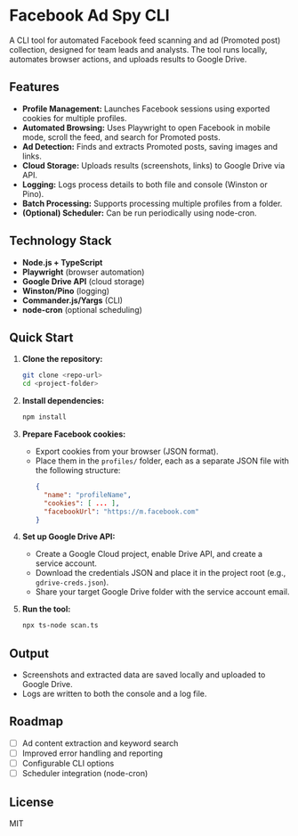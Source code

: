 # Facebook Ad Spy CLI

A CLI tool for automated Facebook feed scanning and ad (Promoted post) collection, designed for team leads and analysts. The tool runs locally, automates browser actions, and uploads results to Google Drive.

## Features

- **Profile Management:** Launches Facebook sessions using exported cookies for multiple profiles.
- **Automated Browsing:** Uses Playwright to open Facebook in mobile mode, scroll the feed, and search for Promoted posts.
- **Ad Detection:** Finds and extracts Promoted posts, saving images and links.
- **Cloud Storage:** Uploads results (screenshots, links) to Google Drive via API.
- **Logging:** Logs process details to both file and console (Winston or Pino).
- **Batch Processing:** Supports processing multiple profiles from a folder.
- **(Optional) Scheduler:** Can be run periodically using node-cron.

## Technology Stack

- **Node.js + TypeScript**
- **Playwright** (browser automation)
- **Google Drive API** (cloud storage)
- **Winston/Pino** (logging)
- **Commander.js/Yargs** (CLI)
- **node-cron** (optional scheduling)

## Quick Start

1. **Clone the repository:**
   ```bash
   git clone <repo-url>
   cd <project-folder>
   ```
2. **Install dependencies:**
   ```bash
   npm install
   ```
3. **Prepare Facebook cookies:**
   - Export cookies from your browser (JSON format).
   - Place them in the `profiles/` folder, each as a separate JSON file with the following structure:
     ```json
     {
       "name": "profileName",
       "cookies": [ ... ],
       "facebookUrl": "https://m.facebook.com"
     }
     ```
4. **Set up Google Drive API:**
   - Create a Google Cloud project, enable Drive API, and create a service account.
   - Download the credentials JSON and place it in the project root (e.g., `gdrive-creds.json`).
   - Share your target Google Drive folder with the service account email.

5. **Run the tool:**
   ```bash
   npx ts-node scan.ts
   ```

## Output
- Screenshots and extracted data are saved locally and uploaded to Google Drive.
- Logs are written to both the console and a log file.

## Roadmap
- [ ] Ad content extraction and keyword search
- [ ] Improved error handling and reporting
- [ ] Configurable CLI options
- [ ] Scheduler integration (node-cron)

## License
MIT 